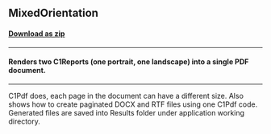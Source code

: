 ## MixedOrientation
#### [Download as zip](https://grapecity.github.io/DownGit/#/home?url=https://github.com/GrapeCity/ComponentOne-Service-Components-Samples/tree/master/Pdf/MixedOrientation)
____
#### Renders two C1Reports (one portrait, one landscape) into a single PDF document.
____
C1Pdf does, each page in the document can have a different size.
Also shows how to create paginated DOCX and RTF files using one C1Pdf code. 
Generated files are saved into Results folder under application working directory.
